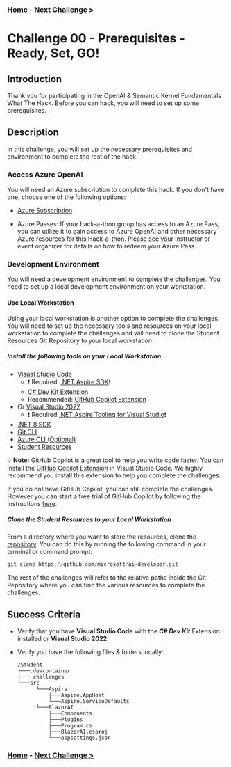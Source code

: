 ### **[Home](../README.md)** - [Next Challenge >](./Challenge-01.md)

# Challenge 00 - Prerequisites - Ready, Set, GO!

## Introduction

Thank you for participating in the OpenAI & Semantic Kernel Fundamentals What The Hack. Before you can hack, you will need to set up some prerequisites.

## Description

In this challenge, you will set up the necessary prerequisites and environment to complete the rest of the hack.

### Access Azure OpenAI

You will need an Azure subscription to complete this hack. If you don't have one, choose one of the following options:

- [Azure Subscription](https://azure.microsoft.com/en-us/free/)

- Azure Passes: If your hack-a-thon group has access to an Azure Pass, you can utilize it to gain access to Azure OpenAI and other necessary Azure resources for this Hack-a-thon. Please see your instructor or event organizer for details on how to redeem your Azure Pass.

### Development Environment

You will need a development environment to complete the challenges. You need to set up a local development environment on your workstation.

#### Use Local Workstation

Using your local workstation is another option to complete the challenges. You will need to set up the necessary tools and resources on your local workstation to complete the challenges and will need to clone the Student Resources Git Repository to your local workstation.

##### Install the following tools on your Local Workstation:

- [Visual Studio Code](https://code.visualstudio.com/download)
  - :exclamation: Required: [.NET Aspire SDK](./Challenge-00-Aspire-VSCode.md):exclamation:
  - [C# Dev Kit Extension](https://marketplace.visualstudio.com/items?itemName=ms-dotnettools.csdevkit)
  - Recommended: [GitHub Copilot Extension](https://marketplace.visualstudio.com/items?itemName=GitHub.copilot)
- Or [Visual Studio 2022](https://visualstudio.microsoft.com/downloads/)
  - :exclamation: Required [.NET Aspire Tooling for Visual Studio](./Challenge-00-Aspire-VS2022.md):exclamation:
- [.NET 8 SDK](https://dotnet.microsoft.com/download/dotnet/8.0)
- [Git CLI](https://git-scm.com/downloads)
- [Azure CLI (Optional)](https://aka.ms/installazurecli)
- [Student Resources](#student-resources)

:bulb: **Note:** GitHub Copilot is a great tool to help you write code faster. You can install the [GitHub Copilot Extension](https://marketplace.visualstudio.com/items?itemName=GitHub.copilot) in Visual Studio Code. We highly recommend you install this extension to help you complete the challenges.

If you do not have GitHub Copilot, you can still complete the challenges. However you can start a free trial of GitHub Copilot by following the instructions [here](https://github.com/features/copilot?ef_id=_k_fdbe5318644f1533620435c241c3e251_k_&OCID=AIDcmmb150vbv1_SEM__k_fdbe5318644f1533620435c241c3e251_k_&msclkid=fdbe5318644f1533620435c241c3e251).
 
##### Clone the Student Resources to your Local Workstation

From a directory where you want to store the resources, clone the [repository](https://github.com/microsoft/ai-developer). You can do this by running the following command in your terminal or command prompt:

  ```powershell
  git clone https://github.com/microsoft/ai-developer.git
  ```

The rest of the challenges will refer to the relative paths inside the Git Repository where you can find the various resources to complete the challenges.

## Success Criteria

- Verify that you have **Visual Studio Code** with the ***C# Dev Kit*** Extension installed or **Visual Studio 2022**
- Verify you have the following files & folders locally:

  ```text
  /Student
  ├───.devcontainer
  ├─── challenges
  └───src
        └───Aspire
            ├───Aspire.AppHost
            └───Aspire.ServiceDefaults
        └───BlazorAI
            ├───Components
            ├───Plugins
            ├───Program.cs
            ├───BlazorAI.csproj
            └───appsettings.json
  ```

### **[Home](../README.md)** - [Next Challenge >](./Challenge-01.md)
